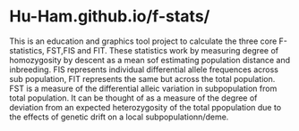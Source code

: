 # Hu-Ham.github.io/f-stats/
This is an education and graphics  tool project to calculate the three core F-statistics, FST,FIS and FIT. These statistics work by measuring degree of homozygosity by descent as a mean sof estimating population distance and inbreeding. FIS represents individual differential allele frequences across sub population, FIT represents the same but across the total population. FST is a measure of the differential alleic variation in subpopulation from total population. It can be thought of as a measure of the degree of deviation from an expected heterozygosity of the total ppopulation due to the effects of genetic drift on a local subpopulationn/deme. 

